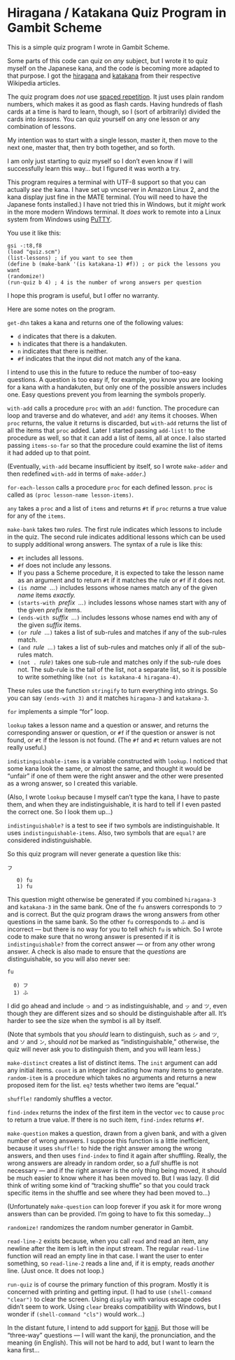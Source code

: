 # Hiragana / Katakana Quiz Program in Gambit Scheme

This is a simple quiz program I wrote in Gambit Scheme.

Some parts of this code can quiz on *any* subject, but I wrote it to quiz myself on the Japanese kana, and the code is
becoming more adapted to that purpose. I got the [hiragana](https://en.wikipedia.org/wiki/Hiragana) and
[katakana](https://en.wikipedia.org/wiki/Katakana) from their respective Wikipedia articles.

The quiz program does *not* use [spaced repetition](https://en.wikipedia.org/wiki/Spaced_repetition). It just uses
plain random numbers, which makes it as good as flash cards. Having hundreds of flash cards at a time is hard to
learn, though, so I (sort of arbitrarily) divided the cards into *lessons.* You can quiz yourself on any one lesson or
any combination of lessons.

My intention was to start with a single lesson, master it, then move to the next one, master that, then try both
together, and so forth.

I am only just starting to quiz myself so I don&rsquo;t even know if I will successfully learn this way... but I
figured it was worth a try.

This program requires a terminal with UTF-8 support so that you can actually *see* the kana. I have set up vncserver
in Amazon Linux 2, and the kana display just fine in the MATE terminal. (You will need to have the Japanese fonts
installed.) I have not tried this in Windows, but it *might* work in the more modern Windows terminal. It *does* work
to remote into a Linux system from Windows using [PuTTY](https://www.chiark.greenend.org.uk/~sgtatham/putty/).

You use it like this:

```
gsi -:t8,f8
(load "quiz.scm")
(list-lessons) ; if you want to see them
(define b (make-bank '(is katakana-1) #f)) ; or pick the lessons you want
(randomize!)
(run-quiz b 4) ; 4 is the number of wrong answers per question
```

I hope this program is useful, but I offer no warranty.

Here are some notes on the program.

`get-dhn` takes a kana and returns one of the following values:

* `d` indicates that there is a dakuten.
* `h` indicates that there is a handakuten.
* `n` indicates that there is neither.
* `#f` indicates that the input did not match any of the kana.

I intend to use this in the future to reduce the number of too-easy questions. A question is too easy if, for example,
you know you are looking for a kana with a handakuten, but only one of the possible answers includes one. Easy
questions prevent you from learning the symbols properly.

`with-add` calls a procedure `proc` with an `add!` function. The procedure can loop and traverse and do whatever, and
`add!` any items it chooses. When `proc` returns, the value it returns is discarded, but `with-add` returns the list
of all the items that `proc` added.  Later I started passing `add-list!` to the procedure as well, so that it can add
a list of items, all at once. I also started passing `items-so-far` so that the procedure could examine the list of
items it had added up to that point.

(Eventually, `with-add` became insufficient by itself, so I wrote `make-adder` and then redefined `with-add` in terms
of `make-adder`.)

`for-each-lesson` calls a procedure `proc` for each defined lesson. `proc` is called as `(proc lesson-name
lesson-items)`.

`any` takes a `proc` and a list of `items` and returns `#t` if `proc` returns a true value for any of the `items`.

`make-bank` takes two *rules.* The first rule indicates which lessons to include in the quiz. The second rule
indicates additional lessons which can be used to supply additional wrong answers. The syntax of a rule is
like this:

* `#t` includes all lessons.
* `#f` does not include any lessons.
* If you pass a Scheme procedure, it is expected to take the lesson name as an argument and to return `#t` if it
matches the rule or `#f` if it does not.
* `(is `*name*` `...`)` includes lessons whose names match any of the given *name* items *exactly.*
* `(starts-with `*prefix*` `...`)` includes lessons whose names start with any of the given *prefix* items.
* `(ends-with `*suffix*` `...`)` includes lessons whose names end with any of the given *suffix* items.
* `(or `*rule*` `...`)` takes a list of sub-rules and matches if any of the sub-rules match.
* `(and `*rule*` `...`)` takes a list of sub-rules and matches only if all of the sub-rules match.
* `(not . `*rule*`)` takes one sub-rule and matches only if the sub-rule does not. The sub-rule is the tail of
the list, not a separate list, so it is possible to write something like `(not is katakana-4 hiragana-4)`.

These rules use the function `stringify` to turn everything into strings. So you can say `(ends-with 3)` and it
matches `hiragana-3` and `katakana-3`.

`for` implements a simple &ldquo;for&rdquo; loop.

`lookup` takes a lesson name and a question or answer, and returns the corresponding answer or question, or `#f` if
the question or answer is not found, or `#t` if the lesson is not found. (The `#f` and `#t` return values are not
really useful.)

`indistinguishable-items` is a variable constructed with `lookup`. I noticed that some kana look the same, or almost
the same, and thought it would be &ldquo;unfair&rdquo; if one of them were the right answer and the other were
presented as a wrong answer, so I created this variable.

(Also, I wrote `lookup` because I myself can&rsquo;t type the kana, I have to paste them, and when they are
indistinguishable, it is hard to tell if I even pasted the correct one. So I look them up...)

`indistinguishable?` is a test to see if two symbols are indistinguishable. It uses `indistinguishable-items`. Also,
two symbols that are `equal?` are considered indistinguishable.

So this quiz program will never generate a question like this:

```
フ

   0) fu
   1) fu
```

This question might otherwise be generated if you combined `hiragana-3` and `katakana-3` in the same bank. One of the
`fu` answers corresponds to `フ` and is correct. But the quiz program draws the wrong answers from other questions in
the same bank. So the other `fu` corresponds to `ふ` and is incorrect &mdash; but there is no way for you to tell
which `fu` is which. So I wrote code to make sure that no wrong answer is presented if it is `indistinguishable?` from
the correct answer &mdash; or from any other wrong answer.  A check is also made to ensure that the *questions* are
distinguishable, so you will also never see:

```
fu

  0) フ
  1) ふ
```

I did go ahead and include `っ` and `つ` as indistinguishable, and `ッ` and `ツ`, even though they are different sizes
and so should be distinguishable after all. It&rsquo;s harder to see the size when the symbol is all by itself.

(Note that symbols that you *should* learn to distinguish, such as `シ` and `ツ`, and `ソ` and `ン`, should *not* be
marked as &ldquo;indistinguishable,&rdquo; otherwise, the quiz will never ask you to distinguish them, and you
will learn less.)

`make-distinct` creates a list of distinct items. The `init` argument can add any initial items.  `count` is an
integer indicating how many items to generate. `random-item` is a procedure which takes no arguments and returns a new
proposed item for the list. `eq?` tests whether two items are &ldquo;equal.&rdquo;

`shuffle!` randomly shuffles a vector.

`find-index` returns the index of the first item in the vector `vec` to cause `proc` to return a true value. If there
is no such item, `find-index` returns `#f`.

`make-question` makes a question, drawn from a given bank, and with a given number of wrong answers. I suppose this
function is a little inefficient, because it uses `shuffle!` to hide the right answer among the wrong answers, and
then uses `find-index` to find it again after shuffling. Really, the wrong answers are already in random order, so a
*full* shuffle is not necessary &mdash; and if the right answer is the only thing being moved, it should be much
easier to know where it has been moved to. But I was lazy. (I did think of writing some kind of &ldquo;tracking
shuffle&rdquo; so that you could track specific items in the shuffle and see where they had been moved to...)

(Unfortunately `make-question` can loop forever if you ask it for more wrong answers than can be provided. I&rsquo;m
going to have to fix this someday...)

`randomize!` randomizes the random number generator in Gambit.

`read-line-2` exists because, when you call `read` and read an item, any newline after the item is left in the input
stream. The regular `read-line` function will read an empty line in that case. I want the user to enter something, so
`read-line-2` reads a line and, if it is empty, reads *another* line. (Just once. It does not loop.)

`run-quiz` is of course the primary function of this program. Mostly it is concerned with printing and getting input.
(I had to use `(shell-command "clear")` to clear the screen. Using `display` with various escape codes didn&rsquo;t
seem to work. Using `clear` breaks compatibility with Windows, but I wonder if `(shell-command "cls")` would work...)

In the distant future, I intend to add support for [kanji](https://en.wikipedia.org/wiki/Kanji). But those will be
&ldquo;three-way&rdquo; questions &mdash; I will want the kanji, the pronunciation, and the meaning (in English).
This will not be hard to add, but I want to learn the kana first...
